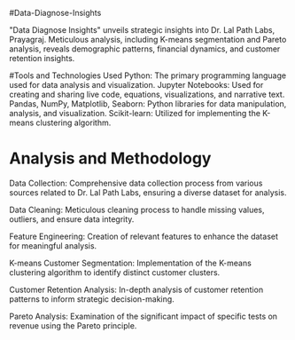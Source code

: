 #Data-Diagnose-Insights

"Data Diagnose Insights" unveils strategic insights into Dr. Lal Path Labs, Prayagraj. Meticulous analysis, including K-means segmentation and Pareto analysis, reveals demographic patterns, financial dynamics, and customer retention insights.

#Tools and Technologies Used
Python: The primary programming language used for data analysis and visualization.
Jupyter Notebooks: Used for creating and sharing live code, equations, visualizations, and narrative text.
Pandas, NumPy, Matplotlib, Seaborn: Python libraries for data manipulation, analysis, and visualization.
Scikit-learn: Utilized for implementing the K-means clustering algorithm.

# Analysis and Methodology

Data Collection: Comprehensive data collection process from various sources related to Dr. Lal Path Labs, ensuring a diverse dataset for analysis.

Data Cleaning: Meticulous cleaning process to handle missing values, outliers, and ensure data integrity.

Feature Engineering: Creation of relevant features to enhance the dataset for meaningful analysis.

K-means Customer Segmentation: Implementation of the K-means clustering algorithm to identify distinct customer clusters.

Customer Retention Analysis: In-depth analysis of customer retention patterns to inform strategic decision-making.

Pareto Analysis: Examination of the significant impact of specific tests on revenue using the Pareto principle.
